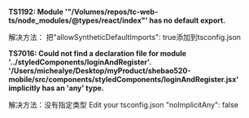 **TS1192: Module '"/Volumes/repos/tc-web-ts/node_modules/@types/react/index"' has no default export.**

解决方法：
把"allowSyntheticDefaultImports": true添加到tsconfig.json






**TS7016: Could not find a declaration file for module '../styledComponents/loginAndRegister'. '/Users/michealye/Desktop/myProduct/shebao520-mobile/src/components/styledComponents/loginAndRegister.jsx' implicitly has an 'any' type.**


解决方法：没有指定类型 Edit your tsconfig.json "noImplicitAny": false
